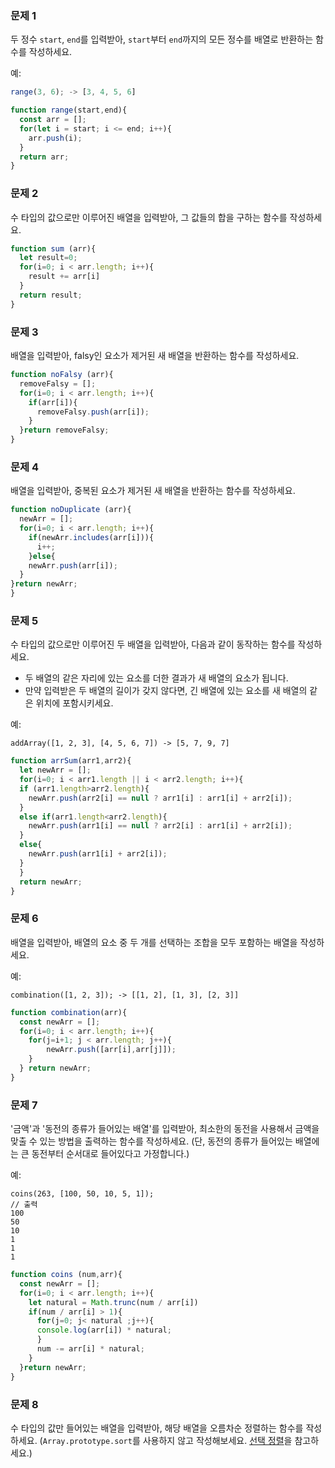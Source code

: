 ### 문제 1

두 정수 `start`, `end`를 입력받아, `start`부터 `end`까지의 모든 정수를 배열로 반환하는 함수를 작성하세요.

예:

```js
range(3, 6); -> [3, 4, 5, 6]
```

```js
function range(start,end){
  const arr = [];
  for(let i = start; i <= end; i++){
    arr.push(i);
  }
  return arr;
}
```

### 문제 2

수 타입의 값으로만 이루어진 배열을 입력받아, 그 값들의 합을 구하는 함수를 작성하세요.

```js
function sum (arr){
  let result=0;
  for(i=0; i < arr.length; i++){
    result += arr[i]
  }
  return result;
}
```

### 문제 3

배열을 입력받아, falsy인 요소가 제거된 새 배열을 반환하는 함수를 작성하세요.

```js
function noFalsy (arr){
  removeFalsy = [];
  for(i=0; i < arr.length; i++){
    if(arr[i]){
      removeFalsy.push(arr[i]);
    }
  }return removeFalsy;
}
```

### 문제 4

배열을 입력받아, 중복된 요소가 제거된 새 배열을 반환하는 함수를 작성하세요.

```js
function noDuplicate (arr){
  newArr = [];
  for(i=0; i < arr.length; i++){
    if(newArr.includes(arr[i])){
      i++;
    }else{
    newArr.push(arr[i]);
  }
}return newArr;
}
```
### 문제 5

수 타입의 값으로만 이루어진 두 배열을 입력받아, 다음과 같이 동작하는 함수를 작성하세요.
- 두 배열의 같은 자리에 있는 요소를 더한 결과가 새 배열의 요소가 됩니다.
- 만약 입력받은 두 배열의 길이가 갖지 않다면, 긴 배열에 있는 요소를 새 배열의 같은 위치에 포함시키세요.

예:
```
addArray([1, 2, 3], [4, 5, 6, 7]) -> [5, 7, 9, 7]
```
```js
function arrSum(arr1,arr2){
  let newArr = []; 
  for(i=0; i < arr1.length || i < arr2.length; i++){
  if (arr1.length>arr2.length){
    newArr.push(arr2[i] == null ? arr1[i] : arr1[i] + arr2[i]);
  }
  else if(arr1.length<arr2.length){
    newArr.push(arr1[i] == null ? arr2[i] : arr1[i] + arr2[i]);
  }
  else{
    newArr.push(arr1[i] + arr2[i]);
  }
  }
  return newArr;
}
```

### 문제 6

배열을 입력받아, 배열의 요소 중 두 개를 선택하는 조합을 모두 포함하는 배열을 작성하세요.

예:
```
combination([1, 2, 3]); -> [[1, 2], [1, 3], [2, 3]]
```
```js
function combination(arr){
  const newArr = [];
  for(i=0; i < arr.length; i++){
    for(j=i+1; j < arr.length; j++){
        newArr.push([arr[i],arr[j]]);
    }
  } return newArr;
}
```

### 문제 7

'금액'과 '동전의 종류가 들어있는 배열'를 입력받아, 최소한의 동전을 사용해서 금액을 맞출 수 있는 방법을 출력하는 함수를 작성하세요.
(단, 동전의 종류가 들어있는 배열에는 큰 동전부터 순서대로 들어있다고 가정합니다.)

예:
```
coins(263, [100, 50, 10, 5, 1]);
// 출력
100
50
10
1
1
1
```

```js
function coins (num,arr){
  const newArr = [];
  for(i=0; i < arr.length; i++){
    let natural = Math.trunc(num / arr[i])
    if(num / arr[i] > 1){
      for(j=0; j< natural ;j++){
      console.log(arr[i]) * natural;
      }
      num -= arr[i] * natural;
    }
  }return newArr;
}
```

### 문제 8

수 타입의 값만 들어있는 배열을 입력받아, 해당 배열을 오름차순 정렬하는 함수를 작성하세요. (`Array.prototype.sort`를 사용하지 않고 작성해보세요. [선택 정렬](https://ko.wikipedia.org/wiki/%EC%84%A0%ED%83%9D_%EC%A0%95%EB%A0%AC)을 참고하세요.)
